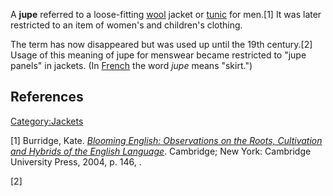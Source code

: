 A **jupe** referred to a loose-fitting [wool](wool "wikilink") jacket or
[tunic](tunic "wikilink") for men.[1] It was later restricted to an item
of women's and children's clothing.

The term has now disappeared but was used up until the 19th century.[2]
Usage of this meaning of jupe for menswear became restricted to "jupe
panels" in jackets. (In [French](French_language "wikilink") the word
*jupe* means "skirt.")

## References

[Category:Jackets](Category:Jackets "wikilink")

[1] Burridge, Kate. [*Blooming English: Observations on the Roots,
Cultivation and Hybrids of the English
Language*](https://books.google.com/books?id=TPGpyOJTdvIC&pg=PA146).
Cambridge; New York: Cambridge University Press, 2004, p. 146, .

[2]